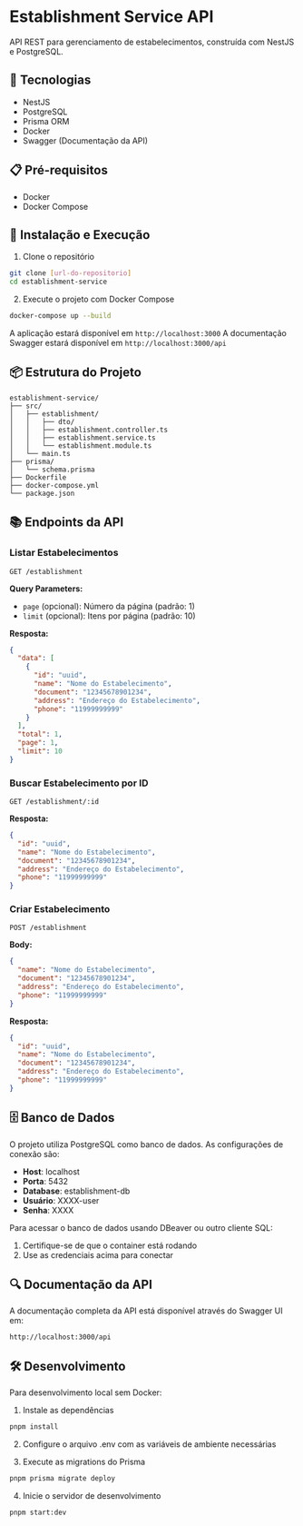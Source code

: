 # Establishment Service API

API REST para gerenciamento de estabelecimentos, construída com NestJS e PostgreSQL.

## 🚀 Tecnologias

- NestJS
- PostgreSQL
- Prisma ORM
- Docker
- Swagger (Documentação da API)

## 📋 Pré-requisitos

- Docker
- Docker Compose

## 🔧 Instalação e Execução

1. Clone o repositório
```bash
git clone [url-do-repositorio]
cd establishment-service
```

2. Execute o projeto com Docker Compose
```bash
docker-compose up --build
```

A aplicação estará disponível em `http://localhost:3000`
A documentação Swagger estará disponível em `http://localhost:3000/api`

## 📦 Estrutura do Projeto

```
establishment-service/
├── src/
│   ├── establishment/
│   │   ├── dto/
│   │   ├── establishment.controller.ts
│   │   ├── establishment.service.ts
│   │   └── establishment.module.ts
│   └── main.ts
├── prisma/
│   └── schema.prisma
├── Dockerfile
├── docker-compose.yml
└── package.json
```

## 📚 Endpoints da API

### Listar Estabelecimentos
```http
GET /establishment
```

**Query Parameters:**
- `page` (opcional): Número da página (padrão: 1)
- `limit` (opcional): Itens por página (padrão: 10)

**Resposta:**
```json
{
  "data": [
    {
      "id": "uuid",
      "name": "Nome do Estabelecimento",
      "document": "12345678901234",
      "address": "Endereço do Estabelecimento",
      "phone": "11999999999"
    }
  ],
  "total": 1,
  "page": 1,
  "limit": 10
}
```

### Buscar Estabelecimento por ID
```http
GET /establishment/:id
```

**Resposta:**
```json
{
  "id": "uuid",
  "name": "Nome do Estabelecimento",
  "document": "12345678901234",
  "address": "Endereço do Estabelecimento",
  "phone": "11999999999"
}
```

### Criar Estabelecimento
```http
POST /establishment
```

**Body:**
```json
{
  "name": "Nome do Estabelecimento",
  "document": "12345678901234",
  "address": "Endereço do Estabelecimento",
  "phone": "11999999999"
}
```

**Resposta:**
```json
{
  "id": "uuid",
  "name": "Nome do Estabelecimento",
  "document": "12345678901234",
  "address": "Endereço do Estabelecimento",
  "phone": "11999999999"
}
```

## 🗄️ Banco de Dados

O projeto utiliza PostgreSQL como banco de dados. As configurações de conexão são:

- **Host**: localhost
- **Porta**: 5432
- **Database**: establishment-db
- **Usuário**: XXXX-user
- **Senha**: XXXX

Para acessar o banco de dados usando DBeaver ou outro cliente SQL:
1. Certifique-se de que o container está rodando
2. Use as credenciais acima para conectar

## 🔍 Documentação da API

A documentação completa da API está disponível através do Swagger UI em:
```
http://localhost:3000/api
```

## 🛠️ Desenvolvimento

Para desenvolvimento local sem Docker:

1. Instale as dependências
```bash
pnpm install
```

2. Configure o arquivo .env com as variáveis de ambiente necessárias

3. Execute as migrations do Prisma
```bash
pnpm prisma migrate deploy
```

4. Inicie o servidor de desenvolvimento
```bash
pnpm start:dev
```
